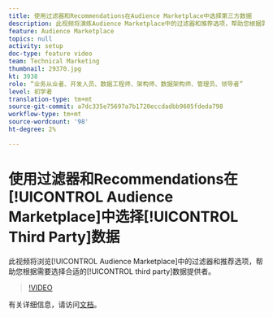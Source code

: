 ```yaml
---
title: 使用过滤器和Recommendations在Audience Marketplace中选择第三方数据
description: 此视频将演练Audience Marketplace中的过滤器和推荐选项，帮助您根据需要选择合适的第三方数据提供商。
feature: Audience Marketplace
topics: null
activity: setup
doc-type: feature video
team: Technical Marketing
thumbnail: 29370.jpg
kt: 3938
role: “业务从业者、开发人员、数据工程师、架构师、数据架构师、管理员、领导者”
level: 初学者
translation-type: tm+mt
source-git-commit: a7dc335e75697a7b1720eccdadbb9605fdeda798
workflow-type: tm+mt
source-wordcount: '98'
ht-degree: 2%

---
```



# 使用过滤器和Recommendations在[!UICONTROL Audience Marketplace]中选择[!UICONTROL Third Party]数据

此视频将浏览[!UICONTROL Audience Marketplace]中的过滤器和推荐选项，帮助您根据需要选择合适的[!UICONTROL third party]数据提供者。

>[!VIDEO](https://video.tv.adobe.com/v/29370/?quality=12)

有关详细信息，请访问[文档](https://docs.adobe.com/content/help/en/audience-manager/user-guide/features/audience-marketplace/audience-marketplace-for-data-buyers/marketplace-data-buyers.html)。
